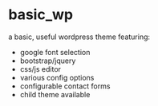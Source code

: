 # basic_wp

a basic, useful wordpress theme featuring:
- google font selection
- bootstrap/jquery
- css/js editor
- various config options
- configurable contact forms
- child theme available
